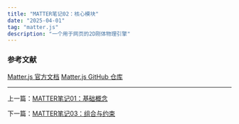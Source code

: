 ```yaml
---
title: "MATTER笔记02：核心模块"
date: "2025-04-01"
tag: "matter.js"
description: "一个用于网页的2D刚体物理引擎"
---
```




### 参考文献

[Matter.js 官方文档](https://brm.io/matter-js/docs/)
[Matter.js GitHub 仓库](https://github.com/liabru/matter-js)

---

上一篇：[MATTER笔记01：基础概念](/posts/post-015)


下一篇：[MATTER笔记03：组合与约束](/posts/post-017)

